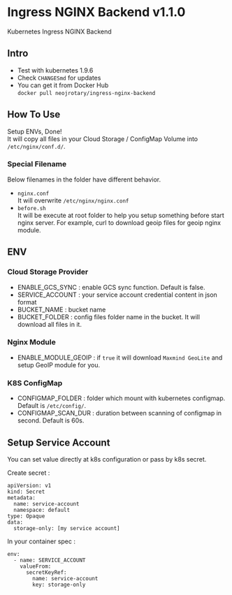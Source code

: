 # Ingress NGINX Backend v1.1.0
Kubernetes Ingress NGINX Backend

## Intro
- Test with kubernetes 1.9.6   
- Check `CHANGESmd` for updates   
- You can get it from Docker Hub   
`docker pull neojrotary/ingress-nginx-backend`

## How To Use
Setup ENVs, Done!    
It will copy all files in your Cloud Storage / ConfigMap Volume into `/etc/nginx/conf.d/`.

### Special Filename
Below filenames in the folder have different behavior.
- `nginx.conf`   
It will overwrite `/etc/nginx/nginx.conf`
- `before.sh`   
It will be execute at root folder to help you setup something before start nginx server. For example, curl to download geoip files for geoip nginx module.

## ENV
### Cloud Storage Provider
- ENABLE_GCS_SYNC : enable GCS sync function. Default is false.
- SERVICE_ACCOUNT : your service account credential content in json format
- BUCKET_NAME : bucket name
- BUCKET_FOLDER : config files folder name in the bucket. It will download all files in it.

### Nginx Module
- ENABLE_MODULE_GEOIP : if `true` it will download `Maxmind GeoLite` and setup GeoIP module for you.

### K8S ConfigMap
- CONFIGMAP_FOLDER : folder which mount with kubernetes configmap. Default is `/etc/config/`.
- CONFIGMAP_SCAN_DUR : duration between scanning of configmap in second. Default is 60s.

## Setup Service Account
You can set value directly at k8s configuration or pass by k8s secret.

Create secret : 
```
apiVersion: v1
kind: Secret
metadata:
  name: service-account
  namespace: default
type: Opaque
data:
  storage-only: [my service account]
```

In your container spec :
```
env:
  - name: SERVICE_ACCOUNT
    valueFrom:
      secretKeyRef:
        name: service-account
        key: storage-only
```
